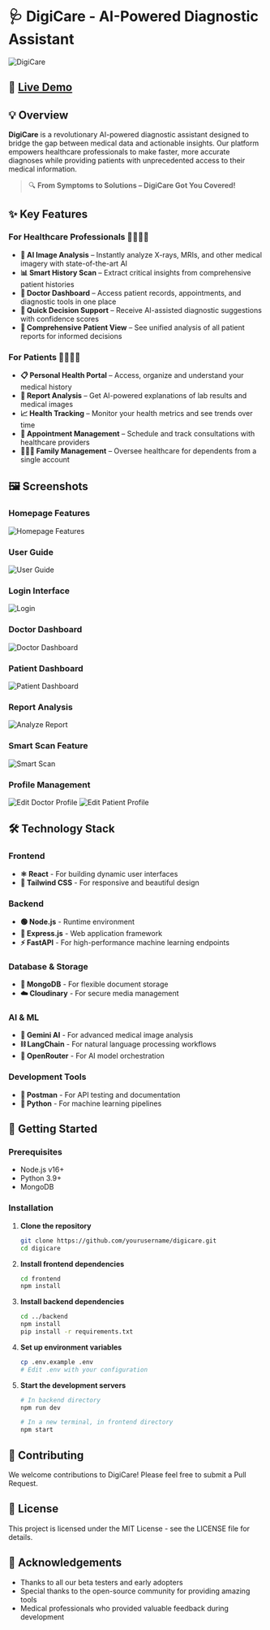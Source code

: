 # 🩺 DigiCare - AI-Powered Diagnostic Assistant

![DigiCare](https://res.cloudinary.com/db0hwxbsc/image/upload/v1744350551/Screenshot_2025-04-11_111209_ooi6fu.png)

## 🚀 [Live Demo](https://digi-care-hack-mol6-0.vercel.app/)

## 💡 Overview

**DigiCare** is a revolutionary AI-powered diagnostic assistant designed to bridge the gap between medical data and actionable insights. Our platform empowers healthcare professionals to make faster, more accurate diagnoses while providing patients with unprecedented access to their medical information.

> 🔍 **From Symptoms to Solutions – DigiCare Got You Covered!**

## ✨ Key Features

### For Healthcare Professionals 👨‍⚕️👩‍⚕️

- **🧠 AI Image Analysis** – Instantly analyze X-rays, MRIs, and other medical imagery with state-of-the-art AI
- **📊 Smart History Scan** – Extract critical insights from comprehensive patient histories
- **🏥 Doctor Dashboard** – Access patient records, appointments, and diagnostic tools in one place
- **📱 Quick Decision Support** – Receive AI-assisted diagnostic suggestions with confidence scores
- **📑 Comprehensive Patient View** – See unified analysis of all patient reports for informed decisions

### For Patients 👨‍👩‍👧‍👦

- **📋 Personal Health Portal** – Access, organize and understand your medical history
- **🔬 Report Analysis** – Get AI-powered explanations of lab results and medical images
- **📈 Health Tracking** – Monitor your health metrics and see trends over time
- **📆 Appointment Management** – Schedule and track consultations with healthcare providers
- **👨‍👩‍👧 Family Management** – Oversee healthcare for dependents from a single account

## 🖼️ Screenshots

### Homepage Features
![Homepage Features](https://res.cloudinary.com/db0hwxbsc/image/upload/v1744357212/Screenshot_2025-04-11_121744_tk2oir.png)

### User Guide
![User Guide](https://res.cloudinary.com/db0hwxbsc/image/upload/v1744357291/Screenshot_2025-04-11_131058_m0d0ya.png)

### Login Interface
![Login](https://res.cloudinary.com/db0hwxbsc/image/upload/v1744353888/Screenshot_2025-04-11_121424_ipq5nc.png)

### Doctor Dashboard
![Doctor Dashboard](https://res.cloudinary.com/db0hwxbsc/image/upload/v1744350915/Screenshot_2025-04-11_112459_pem3av.png)

### Patient Dashboard
![Patient Dashboard](https://res.cloudinary.com/db0hwxbsc/image/upload/v1744353803/Screenshot_2025-04-11_121304_vtpws2.png)

### Report Analysis
![Analyze Report](https://res.cloudinary.com/db0hwxbsc/image/upload/v1744353613/Screenshot_2025-04-11_120940_kusxvq.png)

### Smart Scan Feature
![Smart Scan](https://res.cloudinary.com/db0hwxbsc/image/upload/v1744357395/Screenshot_2025-04-11_131247_cm9nck.png)

### Profile Management
![Edit Doctor Profile](https://res.cloudinary.com/db0hwxbsc/image/upload/v1744351052/Screenshot_2025-04-11_112654_rshnu8.png)
![Edit Patient Profile](https://res.cloudinary.com/db0hwxbsc/image/upload/v1744357551/Screenshot_2025-04-11_131525_umerbe.png)

## 🛠️ Technology Stack

### Frontend
- **⚛️ React** - For building dynamic user interfaces
- **🎨 Tailwind CSS** - For responsive and beautiful design

### Backend
- **🟢 Node.js** - Runtime environment
- **🚂 Express.js** - Web application framework
- **⚡ FastAPI** - For high-performance machine learning endpoints

### Database & Storage
- **🍃 MongoDB** - For flexible document storage
- **☁️ Cloudinary** - For secure media management

### AI & ML
- **🧠 Gemini AI** - For advanced medical image analysis
- **⛓️ LangChain** - For natural language processing workflows
- **🔄 OpenRouter** - For AI model orchestration

### Development Tools
- **📮 Postman** - For API testing and documentation
- **🐍 Python** - For machine learning pipelines

## 🚀 Getting Started

### Prerequisites
- Node.js v16+
- Python 3.9+
- MongoDB

### Installation

1. **Clone the repository**
   ```bash
   git clone https://github.com/yourusername/digicare.git
   cd digicare
   ```

2. **Install frontend dependencies**
   ```bash
   cd frontend
   npm install
   ```

3. **Install backend dependencies**
   ```bash
   cd ../backend
   npm install
   pip install -r requirements.txt
   ```

4. **Set up environment variables**
   ```bash
   cp .env.example .env
   # Edit .env with your configuration
   ```

5. **Start the development servers**
   ```bash
   # In backend directory
   npm run dev
   
   # In a new terminal, in frontend directory
   npm start
   ```

## 🤝 Contributing

We welcome contributions to DigiCare! Please feel free to submit a Pull Request.

## 📝 License

This project is licensed under the MIT License - see the LICENSE file for details.

## 🙏 Acknowledgements

- Thanks to all our beta testers and early adopters
- Special thanks to the open-source community for providing amazing tools
- Medical professionals who provided valuable feedback during development
